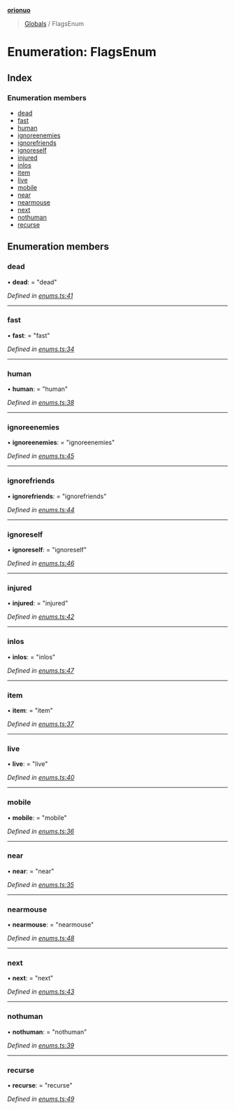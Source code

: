 **[orionuo](../README.md)**

> [Globals](../globals.md) / FlagsEnum

# Enumeration: FlagsEnum

## Index

### Enumeration members

* [dead](flagsenum.md#dead)
* [fast](flagsenum.md#fast)
* [human](flagsenum.md#human)
* [ignoreenemies](flagsenum.md#ignoreenemies)
* [ignorefriends](flagsenum.md#ignorefriends)
* [ignoreself](flagsenum.md#ignoreself)
* [injured](flagsenum.md#injured)
* [inlos](flagsenum.md#inlos)
* [item](flagsenum.md#item)
* [live](flagsenum.md#live)
* [mobile](flagsenum.md#mobile)
* [near](flagsenum.md#near)
* [nearmouse](flagsenum.md#nearmouse)
* [next](flagsenum.md#next)
* [nothuman](flagsenum.md#nothuman)
* [recurse](flagsenum.md#recurse)

## Enumeration members

### dead

•  **dead**:  = "dead"

*Defined in [enums.ts:41](https://github.com/msviha/orionuo/blob/6a225b8/src/enums.ts#L41)*

___

### fast

•  **fast**:  = "fast"

*Defined in [enums.ts:34](https://github.com/msviha/orionuo/blob/6a225b8/src/enums.ts#L34)*

___

### human

•  **human**:  = "human"

*Defined in [enums.ts:38](https://github.com/msviha/orionuo/blob/6a225b8/src/enums.ts#L38)*

___

### ignoreenemies

•  **ignoreenemies**:  = "ignoreenemies"

*Defined in [enums.ts:45](https://github.com/msviha/orionuo/blob/6a225b8/src/enums.ts#L45)*

___

### ignorefriends

•  **ignorefriends**:  = "ignorefriends"

*Defined in [enums.ts:44](https://github.com/msviha/orionuo/blob/6a225b8/src/enums.ts#L44)*

___

### ignoreself

•  **ignoreself**:  = "ignoreself"

*Defined in [enums.ts:46](https://github.com/msviha/orionuo/blob/6a225b8/src/enums.ts#L46)*

___

### injured

•  **injured**:  = "injured"

*Defined in [enums.ts:42](https://github.com/msviha/orionuo/blob/6a225b8/src/enums.ts#L42)*

___

### inlos

•  **inlos**:  = "inlos"

*Defined in [enums.ts:47](https://github.com/msviha/orionuo/blob/6a225b8/src/enums.ts#L47)*

___

### item

•  **item**:  = "item"

*Defined in [enums.ts:37](https://github.com/msviha/orionuo/blob/6a225b8/src/enums.ts#L37)*

___

### live

•  **live**:  = "live"

*Defined in [enums.ts:40](https://github.com/msviha/orionuo/blob/6a225b8/src/enums.ts#L40)*

___

### mobile

•  **mobile**:  = "mobile"

*Defined in [enums.ts:36](https://github.com/msviha/orionuo/blob/6a225b8/src/enums.ts#L36)*

___

### near

•  **near**:  = "near"

*Defined in [enums.ts:35](https://github.com/msviha/orionuo/blob/6a225b8/src/enums.ts#L35)*

___

### nearmouse

•  **nearmouse**:  = "nearmouse"

*Defined in [enums.ts:48](https://github.com/msviha/orionuo/blob/6a225b8/src/enums.ts#L48)*

___

### next

•  **next**:  = "next"

*Defined in [enums.ts:43](https://github.com/msviha/orionuo/blob/6a225b8/src/enums.ts#L43)*

___

### nothuman

•  **nothuman**:  = "nothuman"

*Defined in [enums.ts:39](https://github.com/msviha/orionuo/blob/6a225b8/src/enums.ts#L39)*

___

### recurse

•  **recurse**:  = "recurse"

*Defined in [enums.ts:49](https://github.com/msviha/orionuo/blob/6a225b8/src/enums.ts#L49)*
